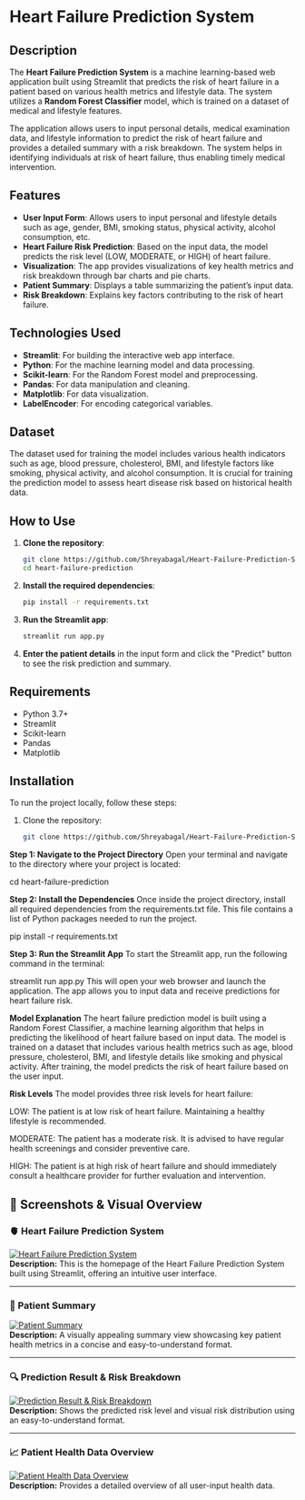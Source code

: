 # Heart Failure Prediction System

## Description

The **Heart Failure Prediction System** is a machine learning-based web application built using Streamlit that predicts the risk of heart failure in a patient based on various health metrics and lifestyle data. The system utilizes a **Random Forest Classifier** model, which is trained on a dataset of medical and lifestyle features.

The application allows users to input personal details, medical examination data, and lifestyle information to predict the risk of heart failure and provides a detailed summary with a risk breakdown. The system helps in identifying individuals at risk of heart failure, thus enabling timely medical intervention.

## Features

- **User Input Form**: Allows users to input personal and lifestyle details such as age, gender, BMI, smoking status, physical activity, alcohol consumption, etc.
- **Heart Failure Risk Prediction**: Based on the input data, the model predicts the risk level (LOW, MODERATE, or HIGH) of heart failure.
- **Visualization**: The app provides visualizations of key health metrics and risk breakdown through bar charts and pie charts.
- **Patient Summary**: Displays a table summarizing the patient’s input data.
- **Risk Breakdown**: Explains key factors contributing to the risk of heart failure.

## Technologies Used

- **Streamlit**: For building the interactive web app interface.
- **Python**: For the machine learning model and data processing.
- **Scikit-learn**: For the Random Forest model and preprocessing.
- **Pandas**: For data manipulation and cleaning.
- **Matplotlib**: For data visualization.
- **LabelEncoder**: For encoding categorical variables.

## Dataset

The dataset used for training the model includes various health indicators such as age, blood pressure, cholesterol, BMI, and lifestyle factors like smoking, physical activity, and alcohol consumption. It is crucial for training the prediction model to assess heart disease risk based on historical health data.

## How to Use

1. **Clone the repository**:
    ```bash
    git clone https://github.com/Shreyabagal/Heart-Failure-Prediction-System.git
    cd heart-failure-prediction
    ```

2. **Install the required dependencies**:
    ```bash
    pip install -r requirements.txt
    ```

3. **Run the Streamlit app**:
    ```bash
    streamlit run app.py
    ```

4. **Enter the patient details** in the input form and click the "Predict" button to see the risk prediction and summary.

## Requirements

- Python 3.7+
- Streamlit
- Scikit-learn
- Pandas
- Matplotlib

## Installation

To run the project locally, follow these steps:

1. Clone the repository:
   ```bash
   git clone https://github.com/Shreyabagal/Heart-Failure-Prediction-System.git


**Step 1: Navigate to the Project Directory**
Open your terminal and navigate to the directory where your project is located:

cd heart-failure-prediction

**Step 2: Install the Dependencies**
Once inside the project directory, install all required dependencies from the requirements.txt file. This file contains a list of Python packages needed to run the project.

pip install -r requirements.txt

**Step 3: Run the Streamlit App**
To start the Streamlit app, run the following command in the terminal:

streamlit run app.py
This will open your web browser and launch the application. The app allows you to input data and receive predictions for heart failure risk.

**Model Explanation**
The heart failure prediction model is built using a Random Forest Classifier, a machine learning algorithm that helps in predicting the likelihood of heart failure based on input data. The model is trained on a dataset that includes various health metrics such as age, blood pressure, cholesterol, BMI, and lifestyle details like smoking and physical activity. After training, the model predicts the risk of heart failure based on the user input.

**Risk Levels**
The model provides three risk levels for heart failure:

LOW: The patient is at low risk of heart failure. Maintaining a healthy lifestyle is recommended.

MODERATE: The patient has a moderate risk. It is advised to have regular health screenings and consider preventive care.

HIGH: The patient is at high risk of heart failure and should immediately consult a healthcare provider for further evaluation and intervention.


## 📸 Screenshots & Visual Overview

### 🫀 Heart Failure Prediction System  
[![Heart Failure Prediction System](images/Heart%20Failure%20Prediction%20System.jpg)](images/Heart%20Failure%20Prediction%20System.jpg)  
**Description:** This is the homepage of the Heart Failure Prediction System built using Streamlit, offering an intuitive user interface.

---

### 🧾 Patient Summary  
[![Patient Summary](images/Patient%20Summary.jpg)](images/Patient%20Summary.jpg)  
**Description:** A visually appealing summary view showcasing key patient health metrics in a concise and easy-to-understand format.

---

### 🔍 Prediction Result & Risk Breakdown  
[![Prediction Result & Risk Breakdown](images/Prediction%20Result%20%26%20Risk%20Breakdown.jpg)](images/Prediction%20Result%20%26%20Risk%20Breakdown.jpg)  
**Description:** Shows the predicted risk level and visual risk distribution using an easy-to-understand format.

---

### 📈 Patient Health Data Overview  
[![Patient Health Data Overview](images/Patient%20Health%20Data%20Overview.jpg)](images/Patient%20Health%20Data%20Overview.jpg)  
**Description:** Provides a detailed overview of all user-input health data.









